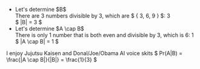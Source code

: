 <ul>
    <li> Let's determine $B$ <br/> 
    There are 3 numbers divisible by 3, which are $ { 3, 6, 9 } $: 3 <br/> 
    $ |B| = 3 $
    <li> Let's determine $A \cap B$ <br/> 
    There is only 1 number that is both even and divisible by 3, which is 6: 1 <br/> 
    $ |A \cap B| = 1 $
</ul>
I enjoy Jujutsu Kaisen and Donal/Joe/Obama AI voice skits 
$ Pr(A|B) = \frac{|A \cap B|}{|B|} = \frac{1}{3} $
